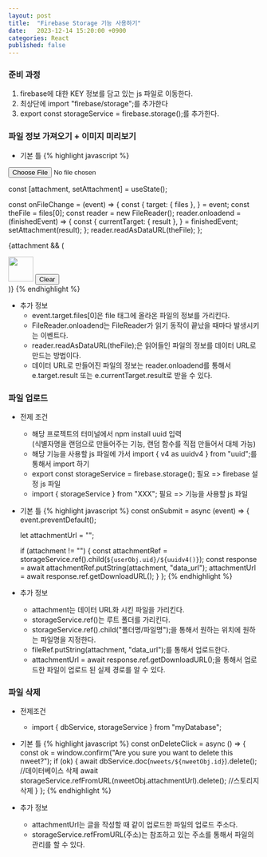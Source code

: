 ```yaml
---
layout: post
title:  "Firebase Storage 기능 사용하기"
date:   2023-12-14 15:20:00 +0900
categories: React
published: false
---
```


### 준비 과정

1. firebase에 대한 KEY 정보를 담고 있는 js 파일로 이동한다.
2. 최상단에 import "firebase/storage";를 추가한다
3. export const storageService = firebase.storage();를 추가한다.

### 파일 정보 가져오기 + 이미지 미리보기

- 기본 틀
{% highlight javascript %}
<input type="file" accept="image/*" onChange={onFileChange} />

const [attachment, setAttachment] = useState();

const onFileChange = (event) => {
    const {
      target: { files },
    } = event;
    const theFile = files[0];
    const reader = new FileReader();
    reader.onloadend = (finishedEvent) => {
        const {
          currentTarget: { result },
        } = finishedEvent;
        setAttachment(result);
    };
    reader.readAsDataURL(theFile);
};

{attachment && (
    <div>
        <img src={attachment} width="50px" height="50px" />
        <button onClick={onClearAttachment}>Clear</button>
    </div>
)}
{% endhighlight %}
- 추가 정보
  - event.target.files[0]은 file 태그에 올라온 파일의 정보를 가리킨다.
  - FileReader.onloadend는 FileReader가 읽기 동작이 끝났을 때마다 발생시키는 이벤트다.
  - reader.readAsDataURL(theFile);은 읽어들인 파일의 정보를 데이터 URL로 만드는 방법이다.
  - 데이터 URL로 만들어진 파일의 정보는 reader.onloadend를 통해서  
  e.target.result 또는 e.currentTarget.result로 받을 수 있다.

### 파일 업로드

- 전제 조건
  - 해당 프로젝트의 터미널에서 npm install uuid 입력  
  (식별자명을 랜덤으로 만들어주는 기능, 랜덤 함수를 직접 만들어서 대체 가능)
  - 해당 기능을 사용할 js 파일에 가서 import { v4 as uuidv4 } from "uuid";를 통해서 import 하기
  - export const storageService = firebase.storage(); 필요 => firebase 설정 js 파일
  - import { storageService } from "XXX"; 필요 => 기능을 사용할 js 파일
- 기본 틀
{% highlight javascript %}
const onSubmit = async (event) => {
    event.preventDefault();

    let attachmentUrl = "";

    if (attachment != "") {
        const attachmentRef = storageService.ref().child(`${userObj.uid}/${uuidv4()}`);
        const response = await attachmentRef.putString(attachment, "data_url");
        attachmentUrl = await response.ref.getDownloadURL();
    }
};
{% endhighlight %}
- 추가 정보
  - attachment는 데이터 URL화 시킨 파일을 가리킨다.
  - storageService.ref()는 루트 폴더를 가리킨다.
  - storageService.ref().child("폴더명/파일명");을 통해서 원하는 위치에 원하는 파일명을 지정한다.
  - fileRef.putString(attachment, "data_url");를 통해서 업로드한다.
  - attachmentUrl = await response.ref.getDownloadURL();을 통해서 업로드한 파일이 업로드 된 실제 경로를 알 수 있다.

### 파일 삭제

- 전제조건
  - import { dbService, storageService } from "myDatabase";

- 기본 틀
{% highlight javascript %}
const onDeleteClick = async () => {
    const ok = window.confirm("Are you sure you want to delete this nweet?");
    if (ok) {
        await dbService.doc(`nweets/${nweetObj.id}`).delete(); //데이터베이스 삭제
        await storageService.refFromURL(nweetObj.attachmentUrl).delete(); //스토리지 삭제
    }
};
{% endhighlight %}
- 추가 정보
  - attachmentUrl는 글을 작성할 때 같이 업로드한 파일의 업로드 주소다.
  - storageService.refFromURL(주소)는 참조하고 있는 주소를 통해서 파일의 관리를 할 수 있다.